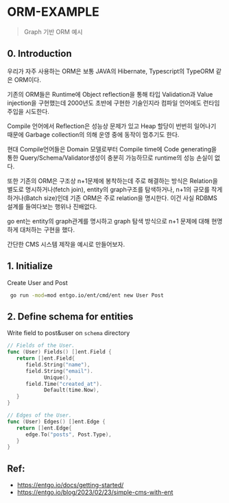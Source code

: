 # ORM-EXAMPLE

> Graph 기반 ORM 예시

## 0. Introduction

우리가 자주 사용하는 ORM은 보통 JAVA의 Hibernate, Typescript의 TypeORM 같은 ORM이다.

기존의 ORM들은 Runtime에 Object reflection을 통해 타입 Validation과 Value injection을 구현했는데 2000년도 초반에 구현한 기술인지라 컴파일 언어에도 런타임 주입을 시도한다.

Compile 언어에서 Reflection은 성능상 문제가 있고 Heap 할당이 번번히 일어나기 때문에 Garbage collection의 의해 운영 중에 동작이 멈추기도 한다.

현대 Compile언어들은 Domain 모델로부터 Compile time에 Code generating을 통한 Query/Schema/Validator생성이 충분히 가능하므로 runtime의 성능 손실이 없다.

또한 기존의 ORM은 구조상 n+1문제에 봉착하는데 주로 해결하는 방식은 Relation을 별도로 명시하거나(fetch join), entity의 graph구조를 탐색하거나, n+1의 규모를 작게하거나(Batch size)인데 기존 ORM은 주로 relation을 명시한다. 이건 사실 RDBMS 설계를 들여다보는 행위나 진배없다.

go ent는 entity의 graph관계를 명시하고 graph 탐색 방식으로 n+1 문제에 대해 현명하게 대처하는 구현을 했다.

간단한 CMS 시스템 제작을 예시로 만들어보자.

## 1. Initialize

Create User and Post

```bash
 go run -mod=mod entgo.io/ent/cmd/ent new User Post
```

## 2. Define schema for entities

Write field to post&user on `schema` directory

```go
// Fields of the User.
func (User) Fields() []ent.Field {
   return []ent.Field{
      field.String("name"),
      field.String("email").
            Unique(),
      field.Time("created_at").
            Default(time.Now),
   }
}

// Edges of the User.
func (User) Edges() []ent.Edge {
   return []ent.Edge{
      edge.To("posts", Post.Type),
   }
}
```

## Ref:

- https://entgo.io/docs/getting-started/
- https://entgo.io/blog/2023/02/23/simple-cms-with-ent
